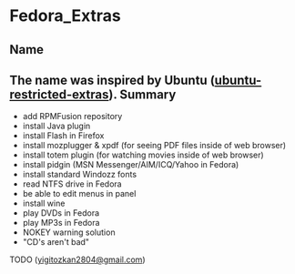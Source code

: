 Fedora_Extras
=============
Name
-----
The name was inspired by Ubuntu (<a href="https://help.ubuntu.com/community/RestrictedFormats/">ubuntu-restricted-extras</a>).
Summary
---------
* add RPMFusion repository
* install Java plugin
* install Flash in Firefox
* install mozplugger & xpdf (for seeing PDF files inside of web browser)
* install totem plugin (for watching movies inside of web browser)
* install pidgin (MSN Messenger/AIM/ICQ/Yahoo in Fedora)
* install standard Windozz fonts
* read NTFS drive in Fedora
* be able to edit menus in panel
* install wine
* play DVDs in Fedora
* play MP3s in Fedora
* NOKEY warning solution
* "CD's aren't bad"

TODO
(yigitozkan2804@gmail.com)

